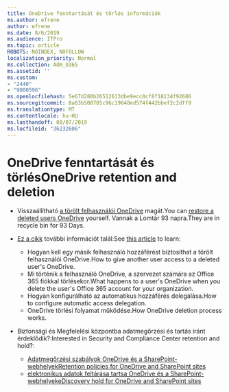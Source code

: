 ```yaml
---
title: OneDrive fenntartását és törlés információk
ms.author: efrene
author: efrene
ms.date: 8/6/2019
ms.audience: ITPro
ms.topic: article
ROBOTS: NOINDEX, NOFOLLOW
localization_priority: Normal
ms.collection: Adm_O365
ms.assetid: ''
ms.custom:
- "2440"
- "9000596"
ms.openlocfilehash: 5e67d280b26512613dbe9ecc0cf8f18134f92686
ms.sourcegitcommit: 8a83b508785c96c19648ed574f442bbef2c2dff9
ms.translationtype: MT
ms.contentlocale: hu-HU
ms.lasthandoff: 08/07/2019
ms.locfileid: "36232606"
---
```

# <a name="onedrive-retention-and-deletion"></a><span data-ttu-id="94c75-102">OneDrive fenntartását és törlés</span><span class="sxs-lookup"><span data-stu-id="94c75-102">OneDrive retention and deletion</span></span>

- <span data-ttu-id="94c75-103">Visszaállítható [a törölt felhasználói OneDrive](https://docs.microsoft.com/onedrive/restore-deleted-onedrive) magát.</span><span class="sxs-lookup"><span data-stu-id="94c75-103">You can [restore a deleted users OneDrive](https://docs.microsoft.com/onedrive/restore-deleted-onedrive) yourself.</span></span> <span data-ttu-id="94c75-104">Vannak a Lomtár 93 napra.</span><span class="sxs-lookup"><span data-stu-id="94c75-104">They are in recycle bin for 93 Days.</span></span> 

- <span data-ttu-id="94c75-105">[Ez a cikk](https://docs.microsoft.com/onedrive/restore-deleted-onedrive) további információt talál:</span><span class="sxs-lookup"><span data-stu-id="94c75-105">See [this article](https://docs.microsoft.com/onedrive/restore-deleted-onedrive) to learn:</span></span>
    - <span data-ttu-id="94c75-106">Hogyan kell egy másik felhasználó hozzáférést biztosíthat a törölt felhasználói OneDrive.</span><span class="sxs-lookup"><span data-stu-id="94c75-106">How to give another user access to a deleted user's OneDrive.</span></span>
    - <span data-ttu-id="94c75-107">Mi történik a felhasználó OneDrive, a szervezet számára az Office 365 fiókkal törlésekor.</span><span class="sxs-lookup"><span data-stu-id="94c75-107">What happens to a user's OneDrive when you delete the user's Office 365 account for your organization.</span></span>
    - <span data-ttu-id="94c75-108">Hogyan konfigurálható az automatikus hozzáférés delegálása.</span><span class="sxs-lookup"><span data-stu-id="94c75-108">How to configure automatic access delegation.</span></span>
    - <span data-ttu-id="94c75-109">OneDrive törlési folyamat működése.</span><span class="sxs-lookup"><span data-stu-id="94c75-109">How OneDrive deletion process works.</span></span>

- <span data-ttu-id="94c75-110">Biztonsági és Megfelelési központba adatmegőrzési és tartás iránt érdeklődik?:</span><span class="sxs-lookup"><span data-stu-id="94c75-110">Interested in Security and Compliance Center retention and hold?:</span></span>
    - [<span data-ttu-id="94c75-111">Adatmegőrzési szabályok OneDrive és a SharePoint-webhelyek</span><span class="sxs-lookup"><span data-stu-id="94c75-111">Retention policies for OneDrive and SharePoint sites</span></span>](https://docs.microsoft.com/office365/securitycompliance/retention-policies?redirectSourcePath=%252farticle%252f5e377752-700d-4870-9b6d-12bfc12d2423#content-in-onedrive-accounts-and-sharepoint-sites)
    - [<span data-ttu-id="94c75-112">elektronikus adatok feltárása tartsa OneDrive és a SharePoint-webhelyek</span><span class="sxs-lookup"><span data-stu-id="94c75-112">eDiscovery hold for OneDrive and SharePoint sites</span></span>](https://docs.microsoft.com/office365/securitycompliance/ediscovery-cases#step-4-place-content-locations-on-hold)



